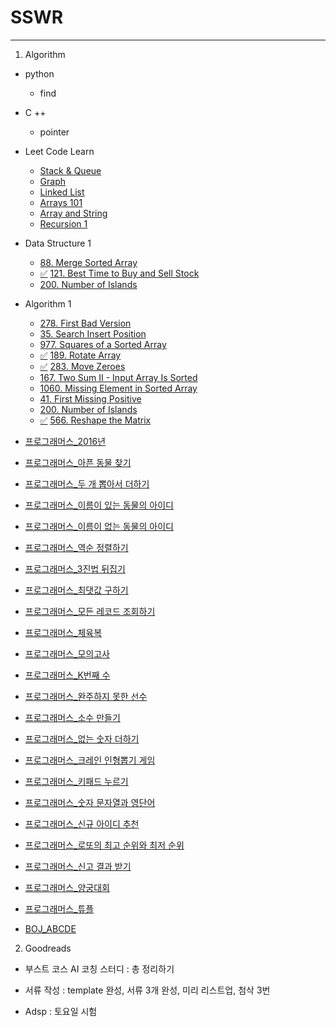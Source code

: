 # SSWR

----

1. Algorithm

- python
  - find

- C ++
  - pointer

- Leet Code Learn

  - [Stack & Queue](https://leetcode.com/explore/learn/card/queue-stack/)
  - [Graph](https://leetcode.com/explore/learn/card/graph/)
  - [Linked List](https://leetcode.com/explore/learn/card/linked-list/)
  - [Arrays 101](https://leetcode.com/explore/learn/card/fun-with-arrays/)
  - [Array and String](https://leetcode.com/explore/learn/card/array-and-string/)
  - [Recursion 1](https://leetcode.com/explore/learn/card/recursion-i/)

  

- Data Structure 1
  - [88. Merge Sorted Array](https://leetcode.com/problems/merge-sorted-array/)
  - [:white_check_mark:​](https://github.com/Dinoryong/PS/blob/main/leetcode/121.%20Best%20Time%20to%20Buy%20and%20Sell%20Stock.py) [121. Best Time to Buy and Sell Stock](https://leetcode.com/problems/best-time-to-buy-and-sell-stock/)
  - [200. Number of Islands](https://leetcode.com/problems/number-of-islands/)
  
- Algorithm 1
  - [278. First Bad Version](https://leetcode.com/problems/first-bad-version/)
  - [35. Search Insert Position](https://leetcode.com/problems/search-insert-position/)
  - [977. Squares of a Sorted Array](https://leetcode.com/problems/squares-of-a-sorted-array/)
  - [:white_check_mark:​](https://github.com/Dinoryong/PS/blob/main/leetcode/189.%20Rotate%20Array.py) [189. Rotate Array](https://leetcode.com/problems/rotate-array/)
  - [:white_check_mark:​](https://github.com/Dinoryong/PS/blob/main/leetcode/283.%20Move%20Zeroes.py) [283. Move Zeroes](https://leetcode.com/problems/move-zeroes/)
  - [167. Two Sum II - Input Array Is Sorted](https://leetcode.com/problems/two-sum-ii-input-array-is-sorted/)
  - [1060. Missing Element in Sorted Array](https://leetcode.com/problems/missing-element-in-sorted-array/)
  - [41. First Missing Positive](https://leetcode.com/problems/first-missing-positive/)
  - [200. Number of Islands](https://leetcode.com/problems/number-of-islands/)
  - [:white_check_mark:​](https://github.com/Dinoryong/PS/blob/main/leetcode/566.%20Reshape%20the%20Matrix.py) [566. Reshape the Matrix](https://leetcode.com/problems/reshape-the-matrix/)

- [프로그래머스_2016년](https://programmers.co.kr/learn/courses/30/lessons/12901)

- [프로그래머스_아픈 동물 찾기](https://programmers.co.kr/learn/courses/30/lessons/59036)

- [프로그래머스_두 개 뽑아서 더하기](https://programmers.co.kr/learn/courses/30/lessons/68644)

- [프로그래머스_이름이 있는 동물의 아이디](https://programmers.co.kr/learn/courses/30/lessons/59407)

- [프로그래머스_이름이 없는 동물의 아이디](https://programmers.co.kr/learn/courses/30/lessons/59039)

- [프로그래머스_역순 정렬하기](https://programmers.co.kr/learn/courses/30/lessons/59035)

- [프로그래머스_3진법 뒤집기](https://programmers.co.kr/learn/courses/30/lessons/68935)

- [프로그래머스_최댓값 구하기](https://programmers.co.kr/learn/courses/30/lessons/59415)

- [프로그래머스_모든 레코드 조회하기](https://programmers.co.kr/learn/courses/30/lessons/59034)

- [프로그래머스_체육복](https://programmers.co.kr/learn/courses/30/lessons/42862)

- [프로그래머스_모의고사](https://programmers.co.kr/learn/courses/30/lessons/42840)

- [프로그래머스_K번째 수](https://programmers.co.kr/learn/courses/30/lessons/42748)

- [프로그래머스_완주하지 못한 선수](https://programmers.co.kr/learn/courses/30/lessons/42576)

- [프로그래머스_소수 만들기](https://programmers.co.kr/learn/courses/30/lessons/12977)

- [프로그래머스_없는 숫자 더하기](https://programmers.co.kr/learn/courses/30/lessons/86051)

- [프로그래머스_크레인 인형뽑기 게임](https://programmers.co.kr/learn/courses/30/lessons/64061)

- [프로그래머스_키패드 누르기](https://programmers.co.kr/learn/courses/30/lessons/67256)

- [프로그래머스_숫자 문자열과 영단어](https://programmers.co.kr/learn/courses/30/lessons/81301)

- [프로그래머스_신규 아이디 추천](https://programmers.co.kr/learn/courses/30/lessons/72410)

- [프로그래머스_로또의 최고 순위와 최저 순위](https://programmers.co.kr/learn/courses/30/lessons/77484)

- [프로그래머스_신고 결과 받기](https://programmers.co.kr/learn/courses/30/lessons/92334)

- [프로그래머스_양궁대회](https://programmers.co.kr/learn/courses/30/lessons/92342)

- [프로그래머스_튜플](https://programmers.co.kr/learn/courses/30/lessons/64065)

- [BOJ_ABCDE](https://www.acmicpc.net/problem/13023)



2. Goodreads

- 부스트 코스 AI 코칭 스터디 : 총 정리하기
- 서류 작성 : template 완성, 서류 3개 완성, 미리 리스트업, 첨삭 3번 
  
- Adsp : 토요일 시험
